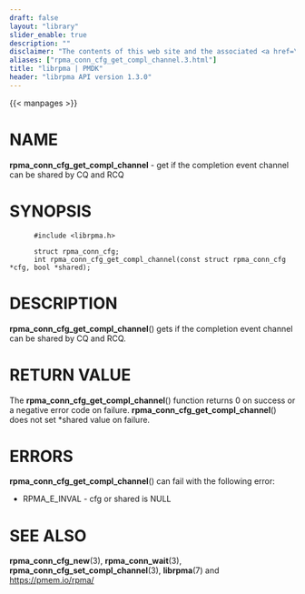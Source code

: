 ```yaml
---
draft: false
layout: "library"
slider_enable: true
description: ""
disclaimer: "The contents of this web site and the associated <a href=\"https://github.com/pmem\">GitHub repositories</a> are BSD-licensed open source."
aliases: ["rpma_conn_cfg_get_compl_channel.3.html"]
title: "librpma | PMDK"
header: "librpma API version 1.3.0"
---
```

{{< manpages >}}

[comment]: <> (SPDX-License-Identifier: BSD-3-Clause)
[comment]: <> (Copyright 2020-2023, Intel Corporation)

# NAME

**rpma_conn_cfg_get_compl_channel** - get if the completion event
channel can be shared by CQ and RCQ

# SYNOPSIS

          #include <librpma.h>

          struct rpma_conn_cfg;
          int rpma_conn_cfg_get_compl_channel(const struct rpma_conn_cfg *cfg, bool *shared);

# DESCRIPTION

**rpma_conn_cfg_get_compl_channel**() gets if the completion event
channel can be shared by CQ and RCQ.

# RETURN VALUE

The **rpma_conn_cfg_get_compl_channel**() function returns 0 on success
or a negative error code on failure.
**rpma_conn_cfg_get_compl_channel**() does not set \*shared value on
failure.

# ERRORS

**rpma_conn_cfg_get_compl_channel**() can fail with the following error:

-   RPMA_E\_INVAL - cfg or shared is NULL

# SEE ALSO

**rpma_conn_cfg_new**(3), **rpma_conn_wait**(3),
**rpma_conn_cfg_set_compl_channel**(3), **librpma**(7) and
https://pmem.io/rpma/
